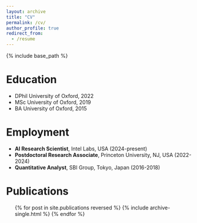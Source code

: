 ```yaml
---
layout: archive
title: "CV"
permalink: /cv/
author_profile: true
redirect_from:
  - /resume
---
```


{% include base_path %}

# Education

- DPhil University of Oxford, 2022
- MSc University of Oxford, 2019
- BA University of Oxford, 2015

# Employment

- **AI Research Scientist**, Intel Labs, USA (2024-present)
- **Postdoctoral Research Associate**, Princeton University, NJ, USA (2022-2024)
- **Quantitative Analyst**, SBI Group, Tokyo, Japan (2016-2018)

# Publications

<ul>
{% for post in site.publications reversed %}
    {% include archive-single.html %}
{% endfor %}
</ul>
  
<!-- Talks
======
  <ul>{% for post in site.talks reversed %}
    {% include archive-single-talk-cv.html  %}
  {% endfor %}</ul> -->
  
<!-- Teaching
======
  <ul>{% for post in site.teaching reversed %}
    {% include archive-single-cv.html %}
  {% endfor %}</ul>
  
-->